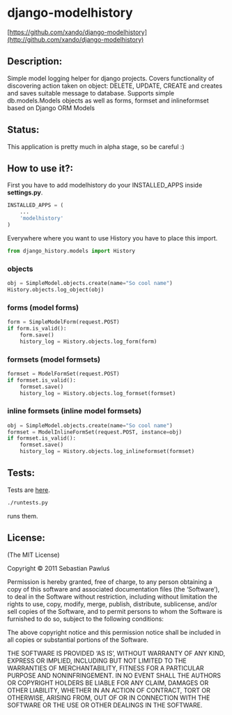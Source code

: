 # django-modelhistory
[https://github.com/xando/django-modelhistory](http://github.com/xando/django-modelhistory)


## Description:
Simple model logging helper for django projects. Covers functionality of discovering action taken on object: DELETE, UPDATE, CREATE and creates and saves suitable message to database. Supports simple db.models.Models objects as well as forms, formset and inlineformset based on Django ORM Models 

## Status:
This application is pretty much in alpha stage, so be careful :) 

## How to use it?:

First you have to add modelhistory do your INSTALLED_APPS inside **settings.py**.

```python
INSTALLED_APPS = (
    ...
    'modelhistory'
)
```

Everywhere where you want to use History you have to place this import.

```python
from django_history.models import History
```


### objects
```python
obj = SimpleModel.objects.create(name="So cool name")
History.objects.log_object(obj)
```

### forms (model forms)
```python
form = SimpleModelForm(request.POST)
if form.is_valid():
    form.save()
    history_log = History.objects.log_form(form)
```

### formsets (model formsets)
```python
formset = ModelFormSet(request.POST)
if formset.is_valid():
    formset.save()
    history_log = History.objects.log_formset(formset)
```

### inline formsets (inline model formsets)
```python
obj = SimpleModel.objects.create(name="So cool name")
formset = ModelInlineFormSet(request.POST, instance=obj)
if formset.is_valid():
    formset.save()
    history_log = History.objects.log_inlineformset(formset)
```

## Tests:
Tests are [here](https://github.com/xando/django-modelhistory/modelhistory/tests/). 

```sh
./runtests.py
```

runs them.
## License:
(The MIT License)

Copyright © 2011 Sebastian Pawluś

Permission is hereby granted, free of charge, to any person obtaining a copy of this software and associated documentation files (the ‘Software’), to deal in the Software without restriction, including without limitation the rights to use, copy, modify, merge, publish, distribute, sublicense, and/or sell copies of the Software, and to permit persons to whom the Software is furnished to do so, subject to the following conditions:

The above copyright notice and this permission notice shall be included in all copies or substantial portions of the Software.

THE SOFTWARE IS PROVIDED ‘AS IS’, WITHOUT WARRANTY OF ANY KIND, EXPRESS OR IMPLIED, INCLUDING BUT NOT LIMITED TO THE WARRANTIES OF MERCHANTABILITY, FITNESS FOR A PARTICULAR PURPOSE AND NONINFRINGEMENT. IN NO EVENT SHALL THE AUTHORS OR COPYRIGHT HOLDERS BE LIABLE FOR ANY CLAIM, DAMAGES OR OTHER LIABILITY, WHETHER IN AN ACTION OF CONTRACT, TORT OR OTHERWISE, ARISING FROM, OUT OF OR IN CONNECTION WITH THE SOFTWARE OR THE USE OR OTHER DEALINGS IN THE SOFTWARE.
